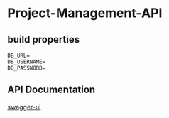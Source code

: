 # Project-Management-API

## build properties

```properties
DB_URL=
DB_USERNAME=
DB_PASSWORD=
```

## API Documentation

[swagger-ui](http://localhost:8080/swagger-ui/index.html?configUrl=/v3/api-docs/swagger-config#/)